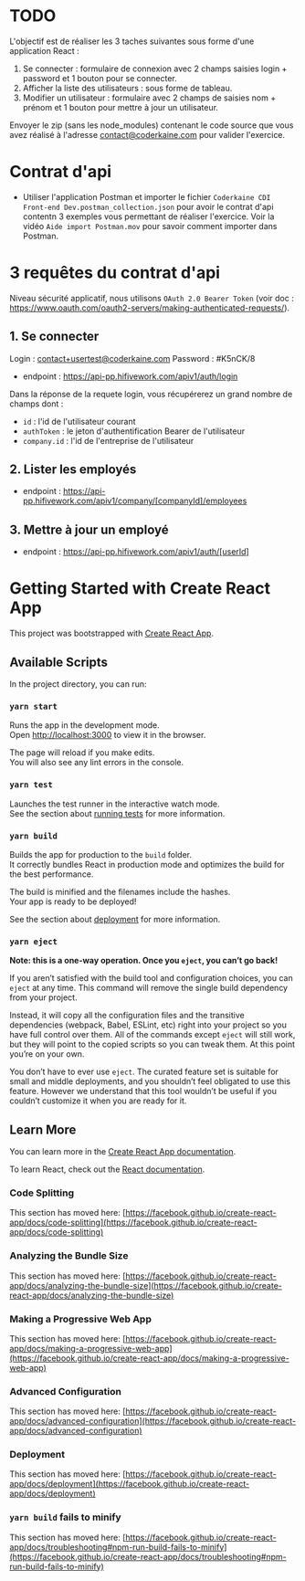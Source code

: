 # TODO

L'objectif est de réaliser les 3 taches suivantes sous forme d'une application React :

1. Se connecter : formulaire de connexion avec 2 champs saisies login + password et 1 bouton pour se connecter.
2. Afficher la liste des utilisateurs : sous forme de tableau.
3. Modifier un utilisateur : formulaire avec 2 champs de saisies nom + prénom et 1 bouton pour mettre à jour un utilisateur.

Envoyer le zip (sans les node_modules) contenant le code source que vous avez réalisé à l'adresse contact@coderkaine.com pour valider l'exercice.

# Contrat d'api

- Utiliser l'application Postman et importer le fichier `Coderkaine CDI Front-end Dev.postman_collection.json` pour avoir le contrat d'api contentn 3 exemples vous permettant de réaliser l'exercice. Voir la vidéo `Aide import Postman.mov` pour savoir comment importer dans Postman.

# 3 requêtes du contrat d'api

Niveau sécurité applicatif, nous utilisons `OAuth 2.0 Bearer Token` (voir doc : https://www.oauth.com/oauth2-servers/making-authenticated-requests/).

## 1. Se connecter

Login : contact+usertest@coderkaine.com
Password : #K5nCK/8

- endpoint : https://api-pp.hifivework.com/apiv1/auth/login

Dans la réponse de la requete login, vous récupérerez un grand nombre de champs dont :

- `id` : l'id de l'utilisateur courant
- `authToken` : le jeton d'authentification Bearer de l'utilisateur
- `company.id` : l'id de l'entreprise de l'utilisateur

## 2. Lister les employés

- endpoint : https://api-pp.hifivework.com/apiv1/company/[companyId]/employees

## 3. Mettre à jour un employé

- endpoint : https://api-pp.hifivework.com/apiv1/auth/[userId]

# Getting Started with Create React App

This project was bootstrapped with [Create React App](https://github.com/facebook/create-react-app).

## Available Scripts

In the project directory, you can run:

### `yarn start`

Runs the app in the development mode.\
Open [http://localhost:3000](http://localhost:3000) to view it in the browser.

The page will reload if you make edits.\
You will also see any lint errors in the console.

### `yarn test`

Launches the test runner in the interactive watch mode.\
See the section about [running tests](https://facebook.github.io/create-react-app/docs/running-tests) for more information.

### `yarn build`

Builds the app for production to the `build` folder.\
It correctly bundles React in production mode and optimizes the build for the best performance.

The build is minified and the filenames include the hashes.\
Your app is ready to be deployed!

See the section about [deployment](https://facebook.github.io/create-react-app/docs/deployment) for more information.

### `yarn eject`

**Note: this is a one-way operation. Once you `eject`, you can’t go back!**

If you aren’t satisfied with the build tool and configuration choices, you can `eject` at any time. This command will remove the single build dependency from your project.

Instead, it will copy all the configuration files and the transitive dependencies (webpack, Babel, ESLint, etc) right into your project so you have full control over them. All of the commands except `eject` will still work, but they will point to the copied scripts so you can tweak them. At this point you’re on your own.

You don’t have to ever use `eject`. The curated feature set is suitable for small and middle deployments, and you shouldn’t feel obligated to use this feature. However we understand that this tool wouldn’t be useful if you couldn’t customize it when you are ready for it.

## Learn More

You can learn more in the [Create React App documentation](https://facebook.github.io/create-react-app/docs/getting-started).

To learn React, check out the [React documentation](https://reactjs.org/).

### Code Splitting

This section has moved here: [https://facebook.github.io/create-react-app/docs/code-splitting](https://facebook.github.io/create-react-app/docs/code-splitting)

### Analyzing the Bundle Size

This section has moved here: [https://facebook.github.io/create-react-app/docs/analyzing-the-bundle-size](https://facebook.github.io/create-react-app/docs/analyzing-the-bundle-size)

### Making a Progressive Web App

This section has moved here: [https://facebook.github.io/create-react-app/docs/making-a-progressive-web-app](https://facebook.github.io/create-react-app/docs/making-a-progressive-web-app)

### Advanced Configuration

This section has moved here: [https://facebook.github.io/create-react-app/docs/advanced-configuration](https://facebook.github.io/create-react-app/docs/advanced-configuration)

### Deployment

This section has moved here: [https://facebook.github.io/create-react-app/docs/deployment](https://facebook.github.io/create-react-app/docs/deployment)

### `yarn build` fails to minify

This section has moved here: [https://facebook.github.io/create-react-app/docs/troubleshooting#npm-run-build-fails-to-minify](https://facebook.github.io/create-react-app/docs/troubleshooting#npm-run-build-fails-to-minify)
